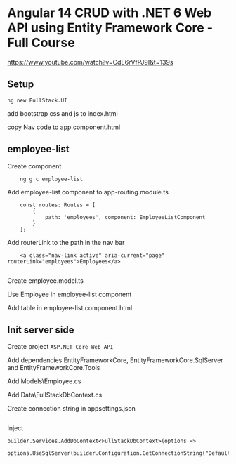 # Angular 14 CRUD with .NET 6 Web API using Entity Framework Core - Full Course
https://www.youtube.com/watch?v=CdE6rVfPJ9I&t=139s



## Setup
```
ng new FullStack.UI
```

add bootstrap css and js to index.html

copy Nav code to app.component.html



## employee-list
Create component
```
    ng g c employee-list
```

Add employee-list component to app-routing.module.ts
```
    const routes: Routes = [
        {
            path: 'employees', component: EmployeeListComponent
        }
    ];
``` 

Add routerLink to the path in the nav bar
```
    <a class="nav-link active" aria-current="page" routerLink="employees">Employees</a>
    
```
Create employee.model.ts

Use Employee in employee-list component 

Add table in employee-list.component.html


## Init server side
Create project `ASP.NET Core Web API`

Add dependencies EntityFrameworkCore, EntityFrameworkCore.SqlServer and EntityFrameworkCore.Tools

Add Models\Employee.cs

Add Data\FullStackDbContext.cs

Create connection string in appsettings.json
```
```

Inject
```
builder.Services.AddDbContext<FullStackDbContext>(options =>
	options.UseSqlServer(builder.Configuration.GetConnectionString("DefaultConnection")));
```

